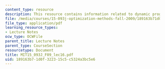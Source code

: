 ```yaml
---
content_type: resource
description: This resource contains information related to dynamic programming.
file: /media/courses/15-093j-optimization-methods-fall-2009/189163b71d0f322315c5c5324a3bc5e6_MIT15_093J_F09_lec16.pdf
file_type: application/pdf
learning_resource_types:
- Lecture Notes
ocw_type: OCWFile
parent_title: Lecture Notes
parent_type: CourseSection
resourcetype: Document
title: MIT15_093J_F09_lec16.pdf
uid: 189163b7-1d0f-3223-15c5-c5324a3bc5e6
---
```

